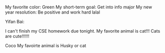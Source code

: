 
My favorite color: Green My short-term goal: Get into info major My new year resolution: Be positive and work hard lalal

Yifan Bai:

I can't finish my CSE homework due tonight. My favorite animal is cat!!! Cats are cute!!!!!!



Coco
My favoirte animal is Husky or cat
